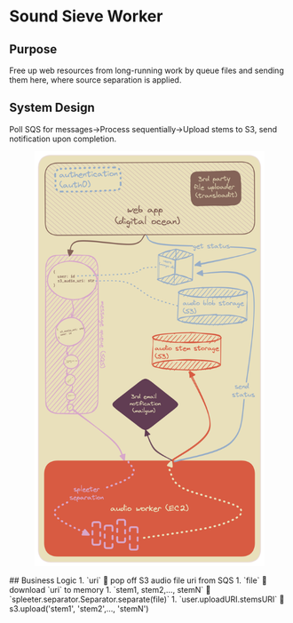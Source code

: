 # Sound Sieve Worker
## Purpose
Free up web resources from long-running work by queue files and sending them here, where source separation is applied.

## System Design
Poll SQS for messages→Process sequentially→Upload stems to S3, send notification upon completion.
<p align="center">
<img src='img/soundsieveworkersystemdesign.png' style='width:415px' />
</p>
## Business Logic
1. `uri`   ⃪ pop off S3 audio file uri from SQS
1. `file`   ⃪ download `uri` to memory
1. `stem1, stem2,…, stemN`   ⃪ `spleeter.separator.Separator.separate(file)`
1. `user.uploadURI.stemsURI`   ⃪ s3.upload('stem1', 'stem2',…, 'stemN')
